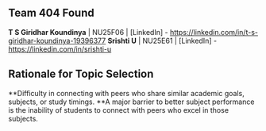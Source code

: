 ## Team 404 Found
  **T S Giridhar Koundinya** | NU25F06 | [LinkedIn] - https://linkedin.com/in/t-s-giridhar-koundinya-19396377
  **Srishti U** | NU25E61 | [LinkedIn] - https://linkedin.com/in/srishti-u

## Rationale for Topic Selection
  **Difficulty in connecting with peers who share similar academic goals, subjects, or study timings.
  **A major barrier to better subject performance is the inability of students to connect with peers who excel in those subjects.

